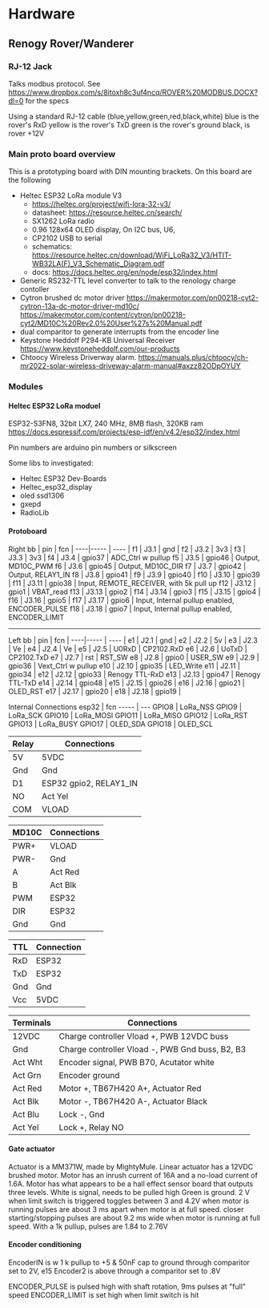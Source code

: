 # Hardware
## Renogy Rover/Wanderer
### RJ-12 Jack 
Talks modbus protocol. See https://www.dropbox.com/s/8itoxh8c3uf4ncq/ROVER%20MODBUS.DOCX?dl=0 for the specs

Using a standard RJ-12 cable (blue,yellow,green,red,black,white)
blue is the rover's RxD
yellow is the rover's TxD
green is the rover's ground
black, is rover +12V

### Main proto board overview
This is a prototyping board with DIN mounting brackets. On this board are the following

* Heltec ESP32 LoRa module V3
   * https://heltec.org/project/wifi-lora-32-v3/
   * datasheet: https://resource.heltec.cn/search/
   * SX1262 LoRa radio 
   * 0.96 128x64 OLED display, On I2C bus, U6, 
   * CP2102 USB to serial
   * schematics: https://resource.heltec.cn/download/WiFi_LoRa32_V3/HTIT-WB32LA(F)_V3_Schematic_Diagram.pdf
   * docs: https://docs.heltec.org/en/node/esp32/index.html
* Generic RS232-TTL level converter to talk to the renology charge contoller 
* Cytron brushed dc motor driver https://makermotor.com/pn00218-cyt2-cytron-13a-dc-motor-driver-md10c/
   https://makermotor.com/content/cytron/pn00218-cyt2/MD10C%20Rev2.0%20User%27s%20Manual.pdf
* dual comparitor to generate interrupts from the encoder line
* Keystone Heddolf  P294-KB Universal Receiver
   https://www.keystoneheddolf.com/our-products
* Chtoocy Wireless Driverway alarm.
   https://manuals.plus/chtoocy/ch-mr2022-solar-wireless-driveway-alarm-manual#axzz82ODpOYUY

### Modules

#### Heltec ESP32 LoRa moduel
ESP32-S3FN8, 32bit LX7, 240 MHz, 8MB flash, 320KB ram
https://docs.espressif.com/projects/esp-idf/en/v4.2/esp32/index.html

Pin numbers are arduino pin numbers or silkscreen

Some libs to investigated:
* Heltec ESP32 Dev-Boards
* Heltec_esp32_display
* oled ssd1306
* gxepd
* RadioLib

#### Protoboard
Right
bb  | pin   | fcn    |
----|-----  | ----   |
f1  | J3.1  | gnd    |
f2  | J3.2  | 3v3    |
f3  | J3.3  | 3v3    |
f4  | J3.4  | gpio37 | ADC_Ctrl w pullup
f5  | J3.5  | gpio46 | Output, MD10C_PWM
f6  | J3.6  | gpio45 | Output, MD10C_DIR
f7  | J3.7  | gpio42 | Output, RELAY1_IN
f8  | J3.8  | gpio41 | 
f9  | J3.9  | gpio40 | 
f10 | J3.10 | gpio39 | 
f11 | J3.11 | gpio38 | Input, REMOTE_RECEIVER, with 5k pull up
f12 | J3.12 | gpio1  | VBAT_read 
f13 | J3.13 | gpio2  | 
f14 | J3.14 | gpio3  |
f15 | J3.15 | gpio4  |
f16 | J3.16 | gpio5  | 
f17 | J3.17 | gpio6  | Input, Internal pullup enabled, ENCODER_PULSE
f18 | J3.18 | gpio7  | Input, Internal pullup enabled, ENCODER_LIMIT

---
Left
bb  | pin   | fcn    | 
----|-----  | ----   | 
e1  | J2.1  | gnd    |
e2  | J2.2  | 5v     |
e3  | J2.3  | Ve     |
e4  | J2.4  | Ve     |
e5  | J2.5  | U0RxD  | CP2102.RxD
e6  | J2.6  | UoTxD  | CP2102.TxD
e7  | J2.7  | rst    | RST_SW
e8  | J2.8  | gpio0  | USER_SW
e9  | J2.9  | gpio36 | Vext_Ctrl w pullup
e10 | J2.10 | gpio35 | LED_Write
e11 | J2.11 | gpio34 | 
e12 | J2.12 | gpio33 | Renogy TTL-RxD
e13 | J2.13 | gpio47 | Renogy TTL-TxD
e14 | J2.14 | gpio48 |
e15 | J2.15 | gpio26 |
e16 | J2.16 | gpio21 | OLED_RST
e17 | J2.17 | gpio20 |
e18 | J2.18 | gpio19 |

Internal Connections
esp32  | fcn
-----  | ---
GPIO8  | LoRa_NSS
GPIO9  | LoRa_SCK
GPIO10 | LoRa_MOSI
GPIO11 | LoRa_MISO
GPIO12 | LoRa_RST
GPIO13 | LoRa_BUSY
GPIO17 | OLED_SDA
GPIO18 | OLED_SCL

| Relay   | Connections
|---------|------------
| 5V      | 5VDC
| Gnd     | Gnd
| D1      | ESP32 gpio2, RELAY1_IN
| NO      | Act Yel
| COM     | VLOAD

| MD10C   | Connections
|---------|------------
| PWR+    | VLOAD
| PWR-    | Gnd
| A       | Act Red
| B       | Act Blk
| PWM     | ESP32 
| DIR     | ESP32
| Gnd     | Gnd

| TTL     | Connection
|---------|------------
| RxD     | ESP32
| TxD     | ESP32
| Gnd     | Gnd
| Vcc     | 5VDC

| Terminals | Connections
|-----------|------------
| 12VDC     | Charge controller Vload +, PWB 12VDC buss
| Gnd       | Charge controller Vload -, PWB Gnd buss, B2, B3
| Act Wht   | Encoder signal, PWB B70, Acutator white
| Act Grn   | Encoder ground
| Act Red   | Motor +, TB67H420 A+, Actuator Red
| Act Blk   | Motor -, TB67H420 A-, Actuator Black
| Act Blu   | Lock -, Gnd
| Act Yel   | Lock +, Relay NO

#### Gate actuator
Actuator is a MM371W, made by MightyMule.
Linear actuator has a 12VDC brushed motor. Motor has an inrush current of 16A and a no-load current of 1.6A.
Motor has what appears to be a hall effect sensor board that outputs three levels.
White is signal, needs to be pulled high
Green is ground.
2 V when limit switch is triggered
toggles between 3 and 4.2V when motor is running
pulses are about 3 ms apart when motor is at full speed. closer starting/stopping
pulses are about 9.2 ms wide when motor is running at full speed.
With a 1k pullup, pulses are 1.84 to 2.76V

#### Encoder conditioning
EncoderIN is w 1 k pullup to +5 & 50nF cap to ground through comparitor set to 2V, e15
Encoder2 is above through a comparitor set to .8V

ENCODER_PULSE is pulsed high with shaft rotation, 9ms pulses at "full" speed
ENCODER_LIMIT is set high when limit switch is hit
